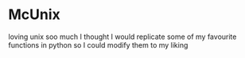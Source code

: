 # McUnix

loving unix soo much I thought I would replicate some of my favourite functions in python so I could modify them to my liking

